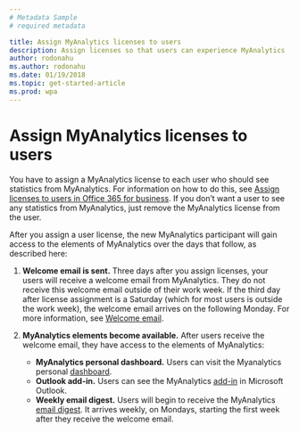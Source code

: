 ```yaml
---
# Metadata Sample
# required metadata

title: Assign MyAnalytics licenses to users
description: Assign licenses so that users can experience MyAnalytics
author: rodonahu
ms.author: rodonahu
ms.date: 01/19/2018
ms.topic: get-started-article
ms.prod: wpa
---
```


# Assign MyAnalytics licenses to users

You have to assign a MyAnalytics license to each user who should see statistics from MyAnalytics. For information on how to do this, see [Assign licenses to users in Office 365 for business](https://support.office.com/en-us/article/assign-licenses-to-users-in-office-365-for-business-997596b5-4173-4627-b915-36abac6786dc). If you don’t want a user to see any statistics from MyAnalytics, just remove the MyAnalytics license from the user. 

After you assign a user license, the new MyAnalytics participant will gain access to the elements of MyAnalytics over the days that follow, as described here:  

1. **Welcome email is sent.** Three days after you assign licenses, your users will receive a welcome email from MyAnalytics. They do not receive this welcome email outside of their work week. If the third day after license assignment is a Saturday (which for most users is outside the work week), the welcome email arrives on the following Monday. For more information, see [Welcome email](../Use/MyA-Welcome-email.md).
&nbsp;

2. **MyAnalytics elements become available.** After users receive the welcome email, they have access to the elements of MyAnalytics:
   * **MyAnalytics personal dashboard.** Users can visit the Myanalytics personal [dashboard](../Use/Dashboard.md).
   * **Outlook add-in.** Users can see the MyAnalytics [add-in](../Use/add-in.md) in Microsoft Outlook. 
   * **Weekly email digest.** Users will begin to receive the MyAnalytics [email digest](../Use/email-digests.md). It arrives weekly, on Mondays, starting the first week after they receive the welcome email. 
   


